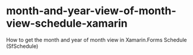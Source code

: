 # month-and-year-view-of-month-view-schedule-xamarin
 How to get the month and year of month view in Xamarin.Forms Schedule (SfSchedule)
